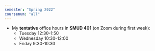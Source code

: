 ```yaml
---
semester: "Spring 2022"
coursenum: "all"
---
```

* My **tentative** office hours in **SMUD 401** (on Zoom during first week): 
    * Tuesday 12:30-1:50
    * Wednesday 10:30-12:00
    * Friday 9:30-10:30
